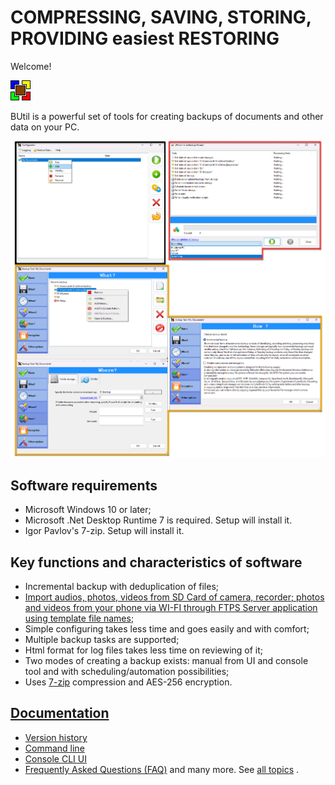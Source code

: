 # COMPRESSING, SAVING, STORING, PROVIDING easiest RESTORING

Welcome!

![BUtil Logotype](./help/Readme%20Assets/Logotype.bmp)

BUtil is a powerful set of tools for creating backups of documents and other data on your PC.

![The main window of configurator, backup ui master](./help/Readme%20Assets/Screenshot%201.png)

## Software requirements

- Microsoft Windows 10 or later;
- Microsoft .Net Desktop Runtime 7 is required. Setup will install it.
- Igor Pavlov's 7-zip. Setup will install it.

## Key functions and characteristics of software

- Incremental backup with deduplication of files;
- [Import audios, photos, videos from SD Card of camera, recorder; photos and videos from your phone via WI-FI through FTPS Server application using template file names](./help/Configure/Import%20media%20task.md);
- Simple configuring takes less time and goes easily and with comfort;
- Multiple backup tasks are supported;
- Html format for log files takes less time on reviewing of it;
- Two modes of creating a backup exists: manual from UI and console tool and with scheduling/automation possibilities;
- Uses [7-zip](https://www.7-zip.org/) compression and AES-256 encryption.

## [Documentation](https://github.com/drweb86/butil/blob/master/help/TOC.md)

- [Version history](./help/Other/Version%20History%20(Changelog).md)
- [Command line](./help/Console%20line.md)
- [Console CLI UI](./help/Configure/Console%20CLI%20UI.md)
- [Frequently Asked Questions (FAQ)](./help/Other/Frequently%20Asked%20Questions.md)
and many more. See [all topics](./help/TOC.md) .
